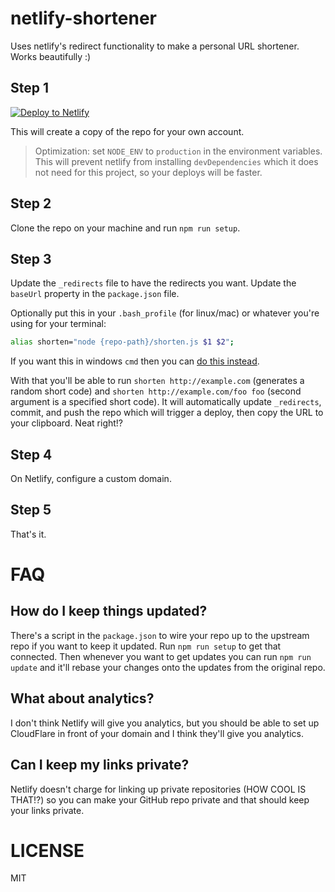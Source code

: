 # netlify-shortener

Uses netlify's redirect functionality to make a personal URL shortener. Works
beautifully :)

## Step 1

[![Deploy to Netlify](https://www.netlify.com/img/deploy/button.svg)](https://app.netlify.com/start/deploy?repository=https://github.com/kentcdodds/netlify-shortener)

This will create a copy of the repo for your own account.

> Optimization: set `NODE_ENV` to `production` in the environment variables.
> This will prevent netlify from installing `devDependencies` which it does
> not need for this project, so your deploys will be faster.

## Step 2

Clone the repo on your machine and run `npm run setup`.

## Step 3

Update the `_redirects` file to have the redirects you want. Update the
`baseUrl` property in the `package.json` file.

Optionally put this in your `.bash_profile` (for linux/mac) or whatever you're
using for your terminal:

```bash
alias shorten="node {repo-path}/shorten.js $1 $2";
```

If you want this in windows `cmd` then you can
[do this instead](https://stackoverflow.com/a/21040825).

With that you'll be able to run `shorten http://example.com` (generates a random
short code) and `shorten http://example.com/foo foo` (second argument is a
specified short code). It will automatically update `_redirects`, commit, and
push the repo which will trigger a deploy, then copy the URL to your clipboard.
Neat right!?

## Step 4

On Netlify, configure a custom domain.

## Step 5

That's it.

# FAQ

## How do I keep things updated?

There's a script in the `package.json` to wire your repo up to the upstream repo
if you want to keep it updated. Run `npm run setup` to get that connected. Then
whenever you want to get updates you can run `npm run update` and it'll rebase
your changes onto the updates from the original repo.

## What about analytics?

I don't think Netlify will give you analytics, but you should be able to set up
CloudFlare in front of your domain and I think they'll give you analytics.

## Can I keep my links private?

Netlify doesn't charge for linking up private repositories (HOW COOL IS THAT!?)
so you can make your GitHub repo private and that should keep your links
private.

# LICENSE

MIT
